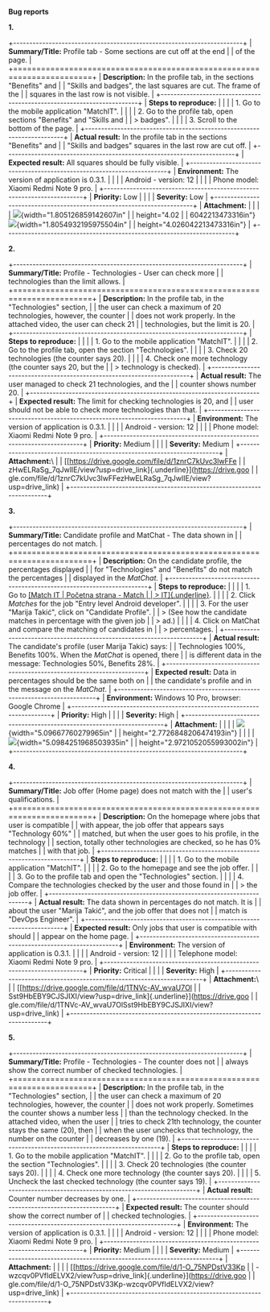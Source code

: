 **Bug reports**

**1.**

+-----------------------------------------------------------------------+
| **Summary/Title:** Profile tab - Some sections are cut off at the end |
| of the page.                                                          |
+=======================================================================+
| **Description:** In the profile tab, in the sections "Benefits" and   |
| "Skills and badges", the last squares are cut. The frame of the       |
| squares in the last row is not visible.                               |
+-----------------------------------------------------------------------+
| **Steps to reproduce:**                                               |
|                                                                       |
| 1.  Go to the mobile application "MatchIT".                           |
|                                                                       |
| 2.  Go to the profile tab, open sections "Benefits" and "Skills and   |
|     > badges".                                                        |
|                                                                       |
| 3.  Scroll to the bottom of the page.                                 |
+-----------------------------------------------------------------------+
| **Actual result:** In the profile tab in the sections "Benefits" and  |
| "Skills and badges" squares in the last row are cut off.              |
+-----------------------------------------------------------------------+
| **Expected result:** All squares should be fully visible.             |
+-----------------------------------------------------------------------+
| **Environment:** The version of application is 0.3.1.                 |
|                                                                       |
| Android - version: 12                                                 |
|                                                                       |
| Phone model: Xiaomi Redmi Note 9 pro.                                 |
+-----------------------------------------------------------------------+
| **Priority:** Low                                                     |
|                                                                       |
| **Severity:** Low                                                     |
+-----------------------------------------------------------------------+
| **Attachment:**                                                       |
|                                                                       |
| ![](./image2.jpg){width="1.805126859142607in"                   |
| height="4.02                                                          |
| 6042213473316in"}![](./image1.jpg){width="1.8054932195975504in" |
| height="4.026042213473316in"}                                         |
+-----------------------------------------------------------------------+

**2.**

+-----------------------------------------------------------------------+
| **Summary/Title:** Profile - Technologies - User can check more       |
| technologies than the limit allows.                                   |
+=======================================================================+
| **Description:** In the profile tab, in the \"Technologies\" section, |
| the user can check a maximum of 20 technologies, however, the counter |
| does not work properly. In the attached video, the user can check 21  |
| technologies, but the limit is 20.                                    |
+-----------------------------------------------------------------------+
| **Steps to reproduce:**                                               |
|                                                                       |
| 1.  Go to the mobile application "MatchIT".                           |
|                                                                       |
| 2.  Go to the profile tab, open the section "Technologies".           |
|                                                                       |
| 3.  Check 20 technologies (the counter says 20).                      |
|                                                                       |
| 4.  Check one more technology (the counter says 20, but the           |
|     > technology is checked).                                         |
+-----------------------------------------------------------------------+
| **Actual result:** The user managed to check 21 technologies, and the |
| counter shows number 20.                                              |
+-----------------------------------------------------------------------+
| **Expected result:** The limit for checking technologies is 20, and   |
| user should not be able to check more technologies than that.         |
+-----------------------------------------------------------------------+
| **Environment:** The version of application is 0.3.1.                 |
|                                                                       |
| Android - version: 12                                                 |
|                                                                       |
| Phone model: Xiaomi Redmi Note 9 pro.                                 |
+-----------------------------------------------------------------------+
| **Priority:** Medium                                                  |
|                                                                       |
| **Severity:** Medium                                                  |
+-----------------------------------------------------------------------+
| **Attachment:**\                                                      |
| [[https://drive.google.com/file/d/1znrC7kUvc3lwFFe                    |
| zHwELRaSg_7qJwlIE/view?usp=drive_link]{.underline}](https://drive.goo |
| gle.com/file/d/1znrC7kUvc3lwFFezHwELRaSg_7qJwlIE/view?usp=drive_link) |
+-----------------------------------------------------------------------+

**3.**

+-----------------------------------------------------------------------+
| **Summary/Title:** Candidate profile and MatChat - The data shown in  |
| percentages do not match.                                             |
+=======================================================================+
| **Description:** On the candidate profile, the percentages displayed  |
| for \"Technologies\" and \"Benefits\" do not match the percentages    |
| displayed in the *MatChat.*                                           |
+-----------------------------------------------------------------------+
| **Steps to reproduce:**                                               |
|                                                                       |
| 1.  Go to [[Match IT \| Početna strana - Match                        |
|     > IT]{.underline}](https://company.matchit.rs/job-offers).        |
|                                                                       |
| 2.  Click *Matches* for the job "Entry level Android developer".      |
|                                                                       |
| 3.  For the user \"Marija Takić\", click on \"Candidate Profile\".    |
|     > (See how the candidate matches in percentage with the given job |
|     > ad.)                                                            |
|                                                                       |
| 4.  Click on MatChat and compare the matching of candidates in        |
|     > percentages.                                                    |
+-----------------------------------------------------------------------+
| **Actual result:** The candidate\'s profile (user Marija Takic) says: |
| Technologies 100%, Benefits 100%. When the *MatChat* is opened, there |
| is different data in the message: Technologies 50%, Benefits 28%.     |
+-----------------------------------------------------------------------+
| **Expected result:** Data in percentages should be the same both on   |
| the candidate\'s profile and in the message on the *MatChat*.         |
+-----------------------------------------------------------------------+
| **Environment:** Windows 10 Pro, browser: Google Chrome               |
+-----------------------------------------------------------------------+
| **Priority:** High                                                    |
|                                                                       |
| **Severity:** High                                                    |
+-----------------------------------------------------------------------+
| **Attachment:**                                                       |
|                                                                       |
| ![](./image4.png){width="5.09667760279965in"                    |
| height="2.7726848206474193in"}                                        |
|                                                                       |
| ![](./image3.png){width="5.0984251968503935in"                  |
| height="2.9721052055993002in"}                                        |
+-----------------------------------------------------------------------+

**4.**

+-----------------------------------------------------------------------+
| **Summary/Title:** Job offer (Home page) does not match with the      |
| user\'s qualifications.                                               |
+=======================================================================+
| **Description:** On the homepage where jobs that user is compatible   |
| with appear, the job offer that appears says \"Technology 60%\"       |
| matched, but when the user goes to his profile, in the technology     |
| section, totally other technologies are checked, so he has 0% matches |
| with that job.                                                        |
+-----------------------------------------------------------------------+
| **Steps to reproduce:**                                               |
|                                                                       |
| 1.  Go to the mobile application "MatchIT".                           |
|                                                                       |
| 2.  Go to the homepage and see the job offer.                         |
|                                                                       |
| 3.  Go to the profile tab and open the "Technologies" section.        |
|                                                                       |
| 4.  Compare the technologies checked by the user and those found in   |
|     > the job offer.                                                  |
+-----------------------------------------------------------------------+
| **Actual result:** The data shown in percentages do not match. It is  |
| about the user \"Marija Takić\", and the job offer that does not      |
| match is \"DevOps Engineer\".                                         |
+-----------------------------------------------------------------------+
| **Expected result:** Only jobs that user is compatible with should    |
| appear on the home page.                                              |
+-----------------------------------------------------------------------+
| **Environment:** The version of application is 0.3.1.                 |
|                                                                       |
| Android - version: 12                                                 |
|                                                                       |
| Telephone model: Xiaomi Redmi Note 9 pro.                             |
+-----------------------------------------------------------------------+
| **Priority:** Critical                                                |
|                                                                       |
| **Severity:** High                                                    |
+-----------------------------------------------------------------------+
| **Attachment:**\                                                      |
| [[https://drive.google.com/file/d/1TNVc-AV_wvaU7Ol                    |
| Sst9HbEBY9CJSJIXI/view?usp=drive_link]{.underline}](https://drive.goo |
| gle.com/file/d/1TNVc-AV_wvaU7OlSst9HbEBY9CJSJIXI/view?usp=drive_link) |
+-----------------------------------------------------------------------+

**5.**

+-----------------------------------------------------------------------+
| **Summary/Title:** Profile - Technologies - The counter does not      |
| always show the correct number of checked technologies.               |
+=======================================================================+
| **Description:** In the profile tab, in the \"Technologies\" section, |
| the user can check a maximum of 20 technologies, however, the counter |
| does not work properly. Sometimes the counter shows a number less     |
| than the technology checked. In the attached video, when the user     |
| tries to check 21th technology, the counter stays the same (20), then |
| when the user unchecks that technology, the number on the counter     |
| decreases by one (19).                                                |
+-----------------------------------------------------------------------+
| **Steps to reproduce:**                                               |
|                                                                       |
| 1.  Go to the mobile application "MatchIT".                           |
|                                                                       |
| 2.  Go to the profile tab, open the section "Technologies".           |
|                                                                       |
| 3.  Check 20 technologies (the counter says 20).                      |
|                                                                       |
| 4.  Check one more technology (the counter says 20).                  |
|                                                                       |
| 5.  Uncheck the last checked technology (the counter says 19).        |
+-----------------------------------------------------------------------+
| **Actual result:** Counter number decreases by one.                   |
+-----------------------------------------------------------------------+
| **Expected result:** The counter should show the correct number of    |
| checked technologies.                                                 |
+-----------------------------------------------------------------------+
| **Environment:** The version of application is 0.3.1.                 |
|                                                                       |
| Android - version: 12                                                 |
|                                                                       |
| Phone model: Xiaomi Redmi Note 9 pro.                                 |
+-----------------------------------------------------------------------+
| **Priority:** Medium                                                  |
|                                                                       |
| **Severity:** Medium                                                  |
+-----------------------------------------------------------------------+
| **Attachment:**                                                       |
|                                                                       |
| [[https://drive.google.com/file/d/1-O_75NPDstV33Kp                    |
| -wzcqv0PVfIdELVX2/view?usp=drive_link]{.underline}](https://drive.goo |
| gle.com/file/d/1-O_75NPDstV33Kp-wzcqv0PVfIdELVX2/view?usp=drive_link) |
+-----------------------------------------------------------------------+
